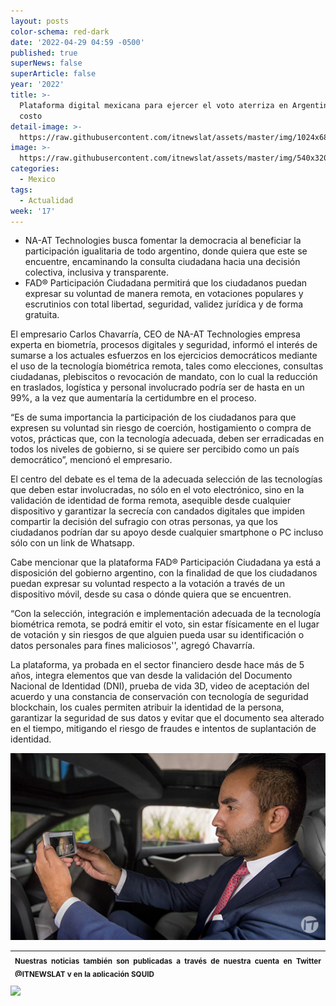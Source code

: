 ```yaml
---
layout: posts
color-schema: red-dark
date: '2022-04-29 04:59 -0500'
published: true
superNews: false
superArticle: false
year: '2022'
title: >-
  Plataforma digital mexicana para ejercer el voto aterriza en Argentina sin
  costo
detail-image: >-
  https://raw.githubusercontent.com/itnewslat/assets/master/img/1024x680/videollamada-desde-el-cel-g.jpg
image: >-
  https://raw.githubusercontent.com/itnewslat/assets/master/img/540x320/videollamada-desde-el-cel-p.jpg
categories:
  - Mexico
tags:
  - Actualidad
week: '17'
---
```

- NA-AT Technologies busca fomentar la democracia al beneficiar la participación igualitaria de todo argentino, donde quiera que este se encuentre, encaminando la consulta ciudadana hacia una decisión colectiva, inclusiva y transparente.
- FAD® Participación Ciudadana permitirá que los ciudadanos puedan expresar su voluntad de manera remota, en votaciones populares y escrutinios con total libertad, seguridad, validez jurídica y de forma gratuita.

El empresario Carlos Chavarría, CEO de NA-AT Technologies empresa experta en biometría, procesos digitales y seguridad, informó el interés de sumarse a los actuales esfuerzos en los ejercicios democráticos mediante el uso de la tecnología biométrica remota, tales como elecciones, consultas ciudadanas, plebiscitos o revocación de mandato, con lo cual la reducción en traslados, logística y personal involucrado podría ser de hasta en un 99%, a la vez que aumentaría la certidumbre en el proceso.

“Es de suma importancia la participación de los ciudadanos para que expresen su voluntad sin riesgo de coerción, hostigamiento o compra de votos, prácticas que, con la tecnología adecuada, deben ser erradicadas en todos los niveles de gobierno, si se quiere ser percibido como un país democrático”, mencionó el empresario.

El centro del debate es el tema de la adecuada selección de las tecnologías que deben estar involucradas, no sólo en el voto electrónico, sino en la validación de identidad de forma remota, asequible desde cualquier dispositivo y garantizar la secrecía con candados digitales que impiden compartir la decisión del sufragio con otras personas, ya que los ciudadanos podrían dar su apoyo desde cualquier smartphone o PC incluso sólo con un link de Whatsapp.

Cabe mencionar que la plataforma FAD® Participación Ciudadana  ya está a disposición del gobierno argentino, con la finalidad de que los ciudadanos puedan expresar su voluntad respecto a la votación a través de un dispositivo móvil, desde su casa o dónde quiera que se encuentren.

“Con la selección, integración e implementación adecuada de la tecnología biométrica remota, se podrá emitir el voto, sin estar físicamente en el lugar de votación y sin riesgos de que alguien pueda usar su identificación o datos personales para fines maliciosos'', agregó Chavarría.

La plataforma, ya probada en el sector financiero desde hace más de 5 años, integra elementos que van desde la validación del Documento Nacional de Identidad (DNI), prueba de vida 3D, video de aceptación del  acuerdo y una constancia de conservación con tecnología de seguridad blockchain, los cuales permiten atribuir la identidad de la persona, garantizar la seguridad de sus datos y evitar que el documento sea alterado en el tiempo, mitigando el riesgo de fraudes e intentos de suplantación de identidad.

![](https://raw.githubusercontent.com/itnewslat/assets/master/img/540x320/videollamada-desde-el-cel-p.jpg)

<table style="height: 42px;" width="569">
<tbody>
<tr>
<td style="text-align: justify;"><sub><strong>Nuestras noticias también son publicadas a través de nuestra cuenta en Twitter <a href="https://twitter.com/itnewslat?lang=es">@ITNEWSLAT</a> y en la aplicación <a href="https://squidapp.co/en/">SQUID</a></strong></sub></td>
</tr>
</tbody>
</table>

<img src="https://tracker.metricool.com/c3po.jpg?hash=56f88a41e39ab42c063cc51676587a04"/>